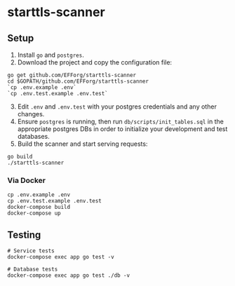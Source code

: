 # starttls-scanner

## Setup
1. Install `go` and `postgres`.
2. Download the project and copy the configuration file:
```
go get github.com/EFForg/starttls-scanner
cd $GOPATH/github.com/EFForg/starttls-scanner
`cp .env.example .env`
`cp .env.test.example .env.test`
```
3. Edit `.env` and `.env.test` with your postgres credentials and any other changes.
4. Ensure `postgres` is running, then run `db/scripts/init_tables.sql` in the appropriate postgres DBs in order to initialize your development and test databases.
5. Build the scanner and start serving requests:
```
go build
./starttls-scanner
```

### Via Docker
```
cp .env.example .env
cp .env.test.example .env.test
docker-compose build
docker-compose up
```

## Testing
```
# Service tests
docker-compose exec app go test -v

# Database tests
docker-compose exec app go test ./db -v
```

